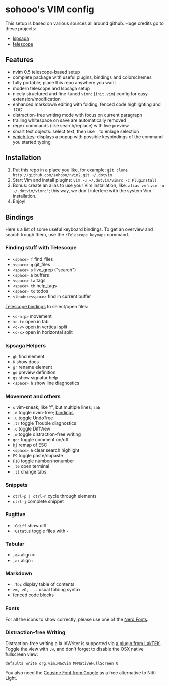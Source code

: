 # sohooo's VIM config

This setup is based on various sources all around github. Huge credits go to these projects:

- [lspsaga](https://github.com/glepnir/lspsaga.nvim)
- [telescope](https://github.com/nvim-telescope/telescope.nvim)

## Features

- nvim 0.5 telescope-based setup
- complete package with useful plugins, bindings and colorschemes
- fully portable; place this repo anywhere you want
- modern telescope and lspsaga setup
- nicely structured and fine-tuned `vimrc` (`init.vim`) config for easy extension/modification
- enhanced markdown editing with folding, fenced code highlighting and TOC
- distraction-free writing mode with focus on current paragraph
- trailing whitespace on save are automatically removed
- regex commands (like search/replace) with live preview
- smart text objects: select text, then use `.` to enlage selection
- [which-key](https://github.com/folke/which-key.nvim): displays a popup with possible keybindings of the command you started typing


## Installation

1. Put this repo in a place you like, for example: `git clone http://github.com/sohooo/nvim2.git ~/.dotvim`
2. Start Vim and install plugins: `vim -u ~/.dotvim/vimrc -c PlugInstall`
3. Bonus: create an alias to use your Vim installation, like: `alias v='nvim -u ~/.dotvim/vimrc'`; this way, we don't interfere with the system Vim installation.
4. Enjoy!


## Bindings

Here's a list of some useful keyboard bindings. To get an overview and search trough them, use the `:Telescope keymaps` command.


### Finding stuff with Telescope

* `<space> f` find_files
* `<space> g` git_files
* `<space> s` live_grep ("search")
* `<space> b` buffers
* `<space> ta` tags
* `<space> th` help_tags
* `<space> to` todos
* `<leader><space>` find in current buffer

[Telescope bindings](https://github.com/nvim-telescope/telescope.nvim#mappings) to select/open files:

* `<c-n|p>` movement
* `<c-t>`   open in tab
* `<c-v>`   open in vertical split
* `<c-x>`   open in horizontal split


### lspsaga Helpers

* `gh`   find element
* `K`    show docs
* `gr`   rename element
* `gd`   preview definition
* `gs`   show signatur help
* `<space> h`   show line diagnostics


### Movement and others

* `s`       vim-sneak; like 'f', but multiple lines; `sab`
* `,d`      toggle nvim-tree; [bindings](https://github.com/kyazdani42/nvim-tree.lua#keybindings)
* `,u`      toggle UndoTree
* `,tr`     toggle Trouble diagnostics
* `,c`      toggle DiffView
* `,w`      toggle distraction-free writing
* `gcc`     toggle comment on/off
* `kj`      remap of ESC
* `<space> h` clear search highlight
* `F9`      toggle paste/nopaste
* `F10`     toggle number/nonumber
* `,te`     open terminal
* `,tt`     change tabs


### Snippets

* `ctrl-p | ctrl-n`  cycle through elements
* `ctrl-j`           complete snippet


### Fugitive

* `:Gdiff`    show diff
* `:Gstatus`  toggle files with `-`


### Tabular

* `,a=`  align =
* `,a:`  align :


### Markdown

* `:Toc`  display table of contents
* `zm, zO, ...`  usual folding syntax
*  fenced code blocks


### Fonts
For all the icons to show correctly, please use one of the [Nerd Fonts](https://www.nerdfonts.com).


### Distraction-free Writing
Distraction-free writing a la iAWriter is supported via [a plugin from LakTEK](http://laktek.com/2012/09/05/distraction-free-writing-with-vim/). Toggle the view with `,w`, and don't forget to disable the OSX native fullscreen view:

    defaults write org.vim.MacVim MMNativeFullScreen 0

You also need the [Cousine Font from Google](http://www.fontsquirrel.com/fonts/cousine) as a free alternative to Nitti Light.

